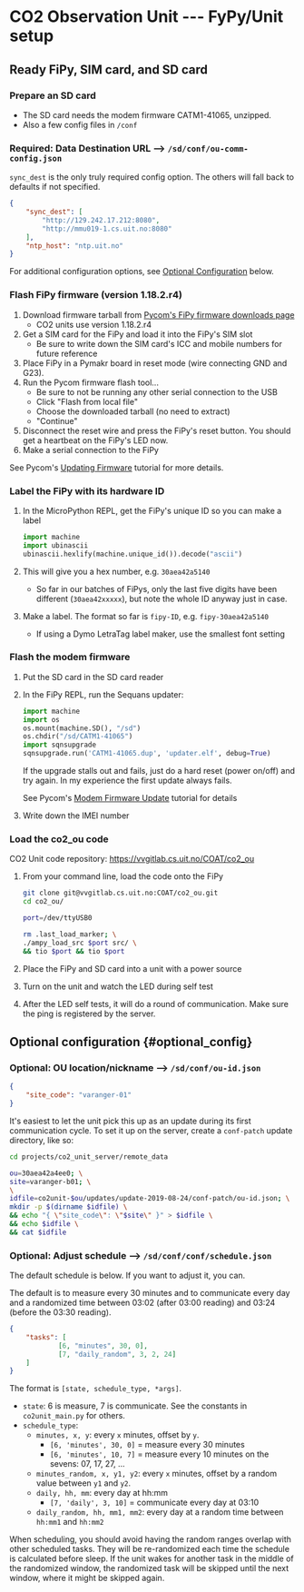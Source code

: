 CO2 Observation Unit --- FyPy/Unit setup
==================================================

Ready FiPy, SIM card, and SD card
--------------------------------------------------

### Prepare an SD card

- The SD card needs the modem firmware CATM1-41065, unzipped.
- Also a few config files in `/conf`

### Required: Data Destination URL --> `/sd/conf/ou-comm-config.json`

`sync_dest` is the only truly required config option.
The others will fall back to defaults if not specified.

```json
{
    "sync_dest": [
        "http://129.242.17.212:8080",
        "http://mmu019-1.cs.uit.no:8080"
    ],
    "ntp_host": "ntp.uit.no"
}
```

For additional configuration options, see [Optional Configuration](#optional_config) below.

### Flash FiPy firmware (version 1.18.2.r4)

1. Download firmware tarball from [Pycom's FiPy firmware downloads page](https://software.pycom.io/downloads/FiPy.html)
    - CO2 units use version 1.18.2.r4
2. Get a SIM card for the FiPy and load it into the FiPy's SIM slot
    - Be sure to write down the SIM card's ICC and mobile numbers for future reference
3. Place FiPy in a Pymakr board in reset mode (wire connecting GND and G23).
4. Run the Pycom firmware flash tool...
    - Be sure to not be running any other serial connection to the USB
    - Click "Flash from local file"
    - Choose the downloaded tarball (no need to extract)
    - "Continue"
5. Disconnect the reset wire and press the FiPy's reset button.
    You should get a heartbeat on the FiPy's LED now.
6. Make a serial connection to the FiPy

See Pycom's [Updating Firmware](https://docs.pycom.io/gettingstarted/installation/firmwaretool/) tutorial for more details.

### Label the FiPy with its hardware ID

1. In the MicroPython REPL, get the FiPy's unique ID so you can make a label

    ```python
    import machine
    import ubinascii
    ubinascii.hexlify(machine.unique_id()).decode("ascii")
    ```

2. This will give you a hex number, e.g. `30aea42a5140`

    - So far in our batches of FiPys, only the last five digits have been
      different (`30aea42xxxxx`), but note the whole ID anyway just in case.

3. Make a label. The format so far is `fipy-ID`, e.g. `fipy-30aea42a5140`

    - If using a Dymo LetraTag label maker, use the smallest font setting

### Flash the modem firmware

1. Put the SD card in the SD card reader

2. In the FiPy REPL, run the Sequans updater:

    ```python
    import machine
    import os
    os.mount(machine.SD(), "/sd")
    os.chdir("/sd/CATM1-41065")
    import sqnsupgrade
    sqnsupgrade.run('CATM1-41065.dup', 'updater.elf', debug=True)
    ```

    If the upgrade stalls out and fails, just do a hard reset (power on/off)
    and try again. In my experience the first update always fails.

    See Pycom's [Modem Firmware Update](https://docs.pycom.io/tutorials/lte/firmware/) tutorial for details

3. Write down the IMEI number

### Load the co2_ou code

CO2 Unit code repository: <https://vvgitlab.cs.uit.no/COAT/co2_ou>

1. From your command line, load the code onto the FiPy

    ```bash
    git clone git@vvgitlab.cs.uit.no:COAT/co2_ou.git
    cd co2_ou/

    port=/dev/ttyUSB0

    rm .last_load_marker; \
    ./ampy_load_src $port src/ \
    && tio $port && tio $port
    ```

2. Place the FiPy and SD card into a unit with a power source
3. Turn on the unit and watch the LED during self test
4. After the LED self tests, it will do a round of communication. Make sure the
   ping is registered by the server.

Optional configuration {#optional_config}
--------------------------------------------------

### Optional: OU location/nickname --> `/sd/conf/ou-id.json`

```json
{
    "site_code": "varanger-01"
}
```

It's easiest to let the unit pick this up as an update during its first communication cycle.
To set it up on the server, create a `conf-patch` update directory, like so:

```bash
cd projects/co2_unit_server/remote_data

ou=30aea42a4ee0; \
site=varanger-b01; \
\
idfile=co2unit-$ou/updates/update-2019-08-24/conf-patch/ou-id.json; \
mkdir -p $(dirname $idfile) \
&& echo "{ \"site_code\": \"$site\" }" > $idfile \
&& echo $idfile \
&& cat $idfile
```

### Optional: Adjust schedule --> `/sd/conf/conf/schedule.json`

The default schedule is below. If you want to adjust it, you can.

The default is to measure every 30 minutes and to communicate every day and a
randomized time between 03:02 (after 03:00 reading) and 03:24 (before the 03:30
reading).

```json
{
    "tasks": [
            [6, "minutes", 30, 0],
            [7, "daily_random", 3, 2, 24]
    ]
}
```

The format is `[state, schedule_type, *args]`.

- `state`: 6 is measure, 7 is communicate. See the constants in `co2unit_main.py` for others.
- `schedule_type`:
    - `minutes, x, y`: every `x` minutes, offset by `y`.
        - `[6, 'minutes', 30, 0]` = measure every 30 minutes
        - `[6, 'minutes', 10, 7]` = measure every 10 minutes on the sevens: 07, 17, 27, ...
    - `minutes_random, x, y1, y2`: every `x` minutes, offset by a random value between `y1` and `y2`.
    - `daily, hh, mm`: every day at hh:mm
        - `[7, 'daily', 3, 10]` = communicate every day at 03:10
    - `daily_random, hh, mm1, mm2`: every day at a random time between `hh:mm1` and `hh:mm2`

When scheduling, you should avoid having the random ranges overlap with other
scheduled tasks. They will be re-randomized each time the schedule is
calculated before sleep. If the unit wakes for another task in the middle of
the randomized window, the randomized task will be skipped until the next
window, where it might be skipped again.
